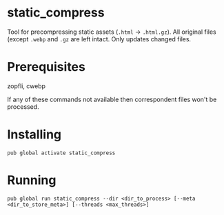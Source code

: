# static_compress

Tool for precompressing static assets (`.html` -> `.html.gz`). All original files (except `.webp` and `.gz` are left 
intact. Only updates changed files.

# Prerequisites

zopfli, cwebp

If any of these commands not available then correspondent files won't be processed.

# Installing

```
pub global activate static_compress
```

# Running

```
pub global run static_compress --dir <dir_to_process> [--meta <dir_to_store_meta>] [--threads <max_threads>]
```
